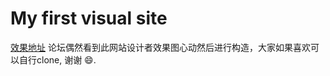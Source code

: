 # My first visual site

[效果地址](http://h88829.top/myWeb/) 论坛偶然看到此网站设计者效果图心动然后进行构造，大家如果喜欢可以自行clone, 谢谢 😄.
